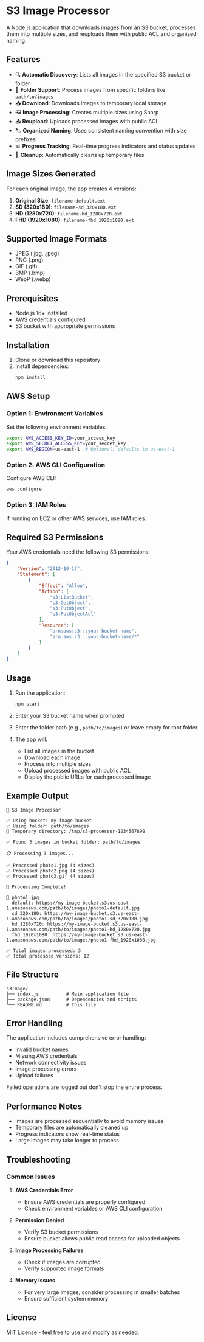 # S3 Image Processor

A Node.js application that downloads images from an S3 bucket, processes them into multiple sizes, and reuploads them with public ACL and organized naming.

## Features

- 🔍 **Automatic Discovery**: Lists all images in the specified S3 bucket or folder
- 📁 **Folder Support**: Process images from specific folders like `path/to/images`
- 📥 **Download**: Downloads images to temporary local storage
- 🖼️ **Image Processing**: Creates multiple sizes using Sharp
- 📤 **Reupload**: Uploads processed images with public ACL
- 🏷️ **Organized Naming**: Uses consistent naming convention with size prefixes
- 📊 **Progress Tracking**: Real-time progress indicators and status updates
- 🧹 **Cleanup**: Automatically cleans up temporary files

## Image Sizes Generated

For each original image, the app creates 4 versions:

1. **Original Size**: `filename-default.ext`
2. **SD (320x180)**: `filename-sd_320x180.ext`
3. **HD (1280x720)**: `filename-hd_1280x720.ext`
4. **FHD (1920x1080)**: `filename-fhd_1920x1080.ext`

## Supported Image Formats

- JPEG (.jpg, .jpeg)
- PNG (.png)
- GIF (.gif)
- BMP (.bmp)
- WebP (.webp)

## Prerequisites

- Node.js 16+ installed
- AWS credentials configured
- S3 bucket with appropriate permissions

## Installation

1. Clone or download this repository
2. Install dependencies:
   ```bash
   npm install
   ```

## AWS Setup

### Option 1: Environment Variables
Set the following environment variables:
```bash
export AWS_ACCESS_KEY_ID=your_access_key
export AWS_SECRET_ACCESS_KEY=your_secret_key
export AWS_REGION=us-east-1  # Optional, defaults to us-east-1
```

### Option 2: AWS CLI Configuration
Configure AWS CLI:
```bash
aws configure
```

### Option 3: IAM Roles
If running on EC2 or other AWS services, use IAM roles.

## Required S3 Permissions

Your AWS credentials need the following S3 permissions:

```json
{
    "Version": "2012-10-17",
    "Statement": [
        {
            "Effect": "Allow",
            "Action": [
                "s3:ListBucket",
                "s3:GetObject",
                "s3:PutObject",
                "s3:PutObjectAcl"
            ],
            "Resource": [
                "arn:aws:s3:::your-bucket-name",
                "arn:aws:s3:::your-bucket-name/*"
            ]
        }
    ]
}
```

## Usage

1. Run the application:
   ```bash
   npm start
   ```

2. Enter your S3 bucket name when prompted
3. Enter the folder path (e.g., `path/to/images`) or leave empty for root folder

3. The app will:
   - List all images in the bucket
   - Download each image
   - Process into multiple sizes
   - Upload processed images with public ACL
   - Display the public URLs for each processed image

## Example Output

```
🚀 S3 Image Processor

✅ Using bucket: my-image-bucket
✅ Using folder: path/to/images
📁 Temporary directory: /tmp/s3-processor-1234567890

✅ Found 3 images in bucket folder: path/to/images

📋 Processing 3 images...

✅ Processed photo1.jpg (4 sizes)
✅ Processed photo2.png (4 sizes)
✅ Processed photo3.gif (4 sizes)

🎉 Processing Complete!

📸 photo1.jpg
  default: https://my-image-bucket.s3.us-east-1.amazonaws.com/path/to/images/photo1-default.jpg
  sd_320x180: https://my-image-bucket.s3.us-east-1.amazonaws.com/path/to/images/photo1-sd_320x180.jpg
  hd_1280x720: https://my-image-bucket.s3.us-east-1.amazonaws.com/path/to/images/photo1-hd_1280x720.jpg
  fhd_1920x1080: https://my-image-bucket.s3.us-east-1.amazonaws.com/path/to/images/photo1-fhd_1920x1080.jpg

✅ Total images processed: 3
✅ Total processed versions: 12
```

## File Structure

```
s3Image/
├── index.js          # Main application file
├── package.json      # Dependencies and scripts
└── README.md         # This file
```

## Error Handling

The application includes comprehensive error handling:
- Invalid bucket names
- Missing AWS credentials
- Network connectivity issues
- Image processing errors
- Upload failures

Failed operations are logged but don't stop the entire process.

## Performance Notes

- Images are processed sequentially to avoid memory issues
- Temporary files are automatically cleaned up
- Progress indicators show real-time status
- Large images may take longer to process

## Troubleshooting

### Common Issues

1. **AWS Credentials Error**
   - Ensure AWS credentials are properly configured
   - Check environment variables or AWS CLI configuration

2. **Permission Denied**
   - Verify S3 bucket permissions
   - Ensure bucket allows public read access for uploaded objects

3. **Image Processing Failures**
   - Check if images are corrupted
   - Verify supported image formats

4. **Memory Issues**
   - For very large images, consider processing in smaller batches
   - Ensure sufficient system memory

## License

MIT License - feel free to use and modify as needed. 